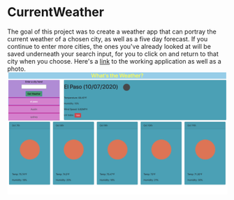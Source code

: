 # CurrentWeather
The goal of this project was to create a weather app that can portray the current weather of a chosen city, as well as a five day forecast. If you continue to enter more cities,
the ones you've already looked at will be saved underneath your search input, for you to click on and return to that city when you choose. 
Here's a [link](https://ejkennelly.github.io/CurrentWeather/) to the working application as well as a photo.![photo](screenshot.png)